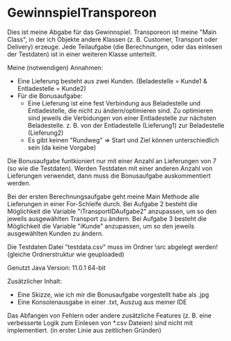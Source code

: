 # GewinnspielTransporeon
Dies ist meine Abgabe für das Gewinnspiel.
Transporeon ist meine "Main Class", in der ich Objekte andere Klassen (z. B. Customer, Transport oder Delivery) erzeuge.
Jede Teilaufgabe (die Berechnungen, oder das einlesen der Testdaten) ist in einer weiteren Klasse unterteilt.

Meine (notwendigen) Annahmen:
- Eine Lieferung besteht aus zwei Kunden. (Beladestelle = Kunde1 & Entladestelle = Kunde2)
- Für die Bonusaufgabe:
  - Eine Lieferung ist eine fest Verbindung aus Beladestelle und Entladestelle, die nicht zu ändern/optimieren sind. Zu optimieren sind jeweils die Verbidungen von einer Entladestelle zur nächsten Beladestelle. z. B. von der Entladestelle (Lieferung1) zur Beladestelle (Lieferung2)
  - Es gibt keinen "Rundweg" => Start und Ziel können unterschiedlich sein (da keine Vorgabe)


Die Bonusaufgabe funtkioniert nur mit einer Anzahl an Lieferungen von 7 (so wie die Testdaten). Werden Testdaten mit einer anderen Anzahl von Lieferungen verwendet, dann muss die Bonusaufgabe auskommentiert werden.

Bei der ersten Berechnungsaufgabe geht meine Main Methode alle Lieferungen in einer For-Schleife durch.
Bei Aufgabe 2 besteht die Möglichkeit die Variable "iTransportIDAufgabe2" anzupassen, um so den jeweils ausgewählten Transport zu ändern.
Bei Aufgabe 3 besteht die Möglichkeit die Variable "iKunde" anzupassen, um so den jeweils ausgewählten Kunden zu ändern.

Die Testdaten Datei "testdata.csv" muss im Ordner \src abgelegt werden! (gleiche Ordnerstruktur wie geuploaded)

Genutzt Java Version: 11.0.1 64-bit

Zusätzlicher Inhalt:
- Eine Skizze, wie ich mir die Bonusaufgabe vorgestellt habe als .jpg
- Eine Konsolenausgabe in einer .txt, Auszug aus meiner IDE

Das Abfangen von Fehlern oder andere zusätzliche Features (z. B. eine verbesserte Logik zum Einlesen von *.csv Dateien) sind nicht mit implementiert. (in erster Linie aus zeitlichen Gründen)


